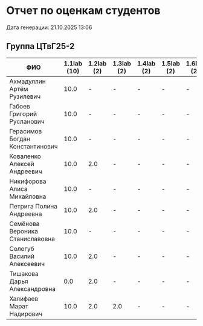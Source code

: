 # Отчет по оценкам студентов

Дата генерации: 21.10.2025 13:06

## Группа ЦТвГ25-2

| ФИО | 1.1lab (10) | 1.2lab (2) | 1.3lab (2) | 1.4lab (2) | 1.5lab (2) | 1.6lab (2) | 2.1lab (2) | 2.2lab (2) | 2.3lab (2) | 2.4lab (2) | 2.5lab (2) | 2.6lab (2) | 2.7lab (2) | 2.8lab (2) | 2.9lab (2) | 2.10lab (2) |
|---|---|---|---|---|---|---|---|---|---|---|---|---|---|---|---|---|
| Ахмадуллин Артём Рузилевич | 10.0 | - | - | - | - | - | - | - | - | - | - | - | - | - | - | - |
| Габоев Григорий Русланович | 10.0 | - | - | - | - | - | - | - | - | - | - | - | - | - | - | - |
| Герасимов Богдан Константинович | 10.0 | - | - | - | - | - | - | - | - | - | - | - | - | - | - | - |
| Коваленко Алексей Андреевич | 10.0 | 2.0 | - | - | - | - | - | - | - | - | - | - | - | - | - | - |
| Никифорова Алиса Михайловна | 10.0 | - | - | - | - | - | - | - | - | - | - | - | - | - | - | - |
| Петрига Полина Андреевна | 10.0 | 2.0 | - | - | - | - | - | - | - | - | - | - | - | - | - | - |
| Семёнова Вероника Станиславовна | 10.0 | - | - | - | - | - | - | - | - | - | - | - | - | - | - | - |
| Сологуб Василий Алексеевич | 10.0 | 2.0 | - | - | - | - | - | - | - | - | - | - | - | - | - | - |
| Тишакова Дарья Александровна | 0.0 | 2.0 | - | - | - | - | - | - | - | - | - | - | - | - | - | - |
| Халифаев Марат Надирович | 10.0 | 2.0 | 2.0 | - | - | - | - | - | - | - | - | - | - | - | - | - |
